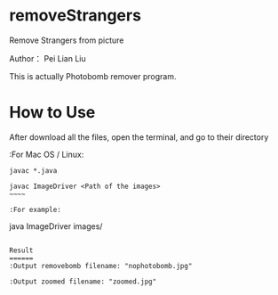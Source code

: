 # removeStrangers
 Remove Strangers from picture

Author： Pei Lian Liu

This is actually Photobomb remover program.

How to Use
==========

After download all the files, open the terminal, and go to their directory

:For Mac OS / Linux:

~~~~~~~~~~~~
javac *.java
~~~~~~~~~~~~

~~~~~
javac ImageDriver <Path of the images>
~~~~

:For example: 
~~~~~~~~~~~~~~~~~~~~~~~~~~
java ImageDriver images/
~~~~~~~~~~~~~~~~~~~~~~~~~~

Result
======
:Output removebomb filename: "nophotobomb.jpg"

:Output zoomed filename: "zoomed.jpg"
